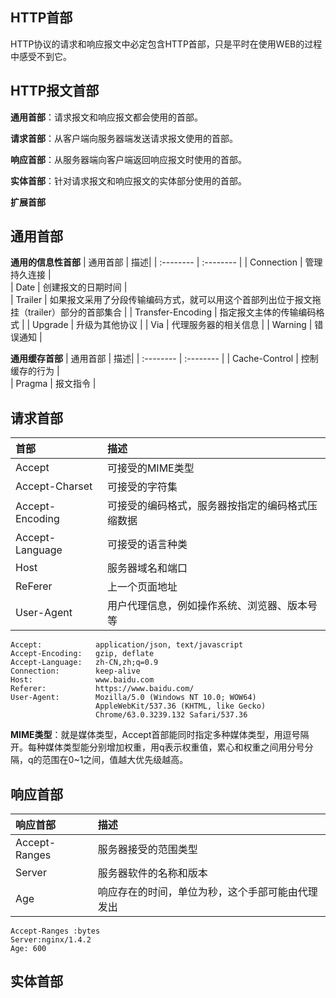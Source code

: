 ## HTTP首部
HTTP协议的请求和响应报文中必定包含HTTP首部，只是平时在使用WEB的过程中感受不到它。

## HTTP报文首部
**通用首部**：请求报文和响应报文都会使用的首部。

**请求首部**：从客户端向服务器端发送请求报文使用的首部。

**响应首部**：从服务器端向客户端返回响应报文时使用的首部。

**实体首部**：针对请求报文和响应报文的实体部分使用的首部。

**扩展首部**

## 通用首部
**通用的信息性首部**
| 通用首部      |    描述| 
| :-------- | :-------- | 
| Connection  | 管理持久连接 |   
| Date  | 创建报文的日期时间     |  
| Trailer  | 如果报文采用了分段传输编码方式，就可以用这个首部列出位于报文拖挂（trailer）部分的首部集合 | 
| Transfer-Encoding  | 指定报文主体的传输编码格式 | 
| Upgrade | 升级为其他协议 | 
| Via | 代理服务器的相关信息 | 
| Warning | 错误通知 | 

**通用缓存首部**
| 通用首部      |    描述| 
| :-------- | :-------- | 
| Cache-Control  | 控制缓存的行为 |   
| Pragma  | 报文指令     |  

## 请求首部

| 首部      |    描述| 
| :-------- | :-------- | 
| Accept  | 可接受的MIME类型  |   
| Accept-Charset  | 可接受的字符集     |  
| Accept-Encoding  | 可接受的编码格式，服务器按指定的编码格式压缩数据     |  
| Accept-Language  | 可接受的语言种类   |  
| Host  | 服务器域名和端口    |   
| ReFerer  | 上一个页面地址  |   
| User-Agent  | 用户代理信息，例如操作系统、浏览器、版本号等 | 
```
Accept:            application/json, text/javascript 
Accept-Encoding:   gzip, deflate
Accept-Language:   zh-CN,zh;q=0.9
Connection:        keep-alive
Host:              www.baidu.com
Referer:           https://www.baidu.com/
User-Agent:        Mozilla/5.0 (Windows NT 10.0; WOW64) 
                   AppleWebKit/537.36 (KHTML, like Gecko) 
                   Chrome/63.0.3239.132 Safari/537.36      
```

**MIME类型**：就是媒体类型，Accept首部能同时指定多种媒体类型，用逗号隔开。每种媒体类型能分别增加权重，用q表示权重值，累心和权重之间用分号分隔，q的范围在0~1之间，值越大优先级越高。


## 响应首部

| 响应首部      |    描述| 
| :-------- | :-------- | 
| Accept-Ranges  | 服务器接受的范围类型  |   
| Server  | 服务器软件的名称和版本     |  
| Age  | 响应存在的时间，单位为秒，这个手部可能由代理发出     | 
 
```
Accept-Ranges :bytes
Server:nginx/1.4.2
Age: 600
```

## 实体首部


